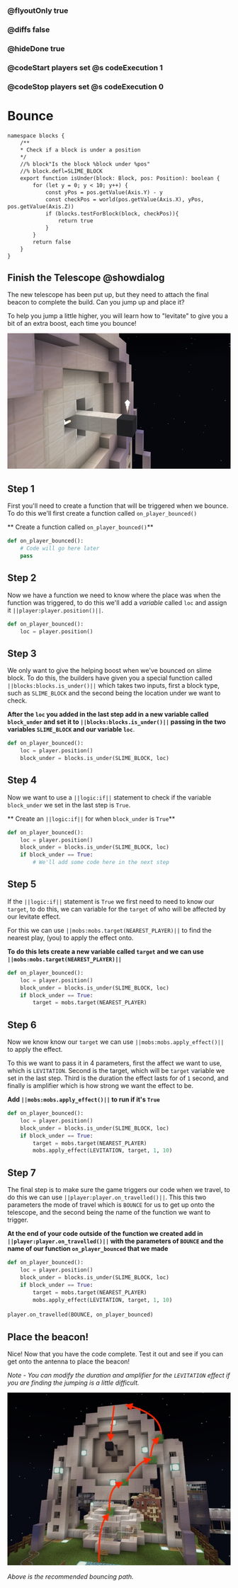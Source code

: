 ### @flyoutOnly true
### @diffs false
### @hideDone true
### @codeStart players set @s codeExecution 1
### @codeStop players set @s codeExecution 0

# Bounce

```customts
namespace blocks {
    /**
    * Check if a block is under a position
    */
    //% block"Is the block %block under %pos"
    //% block.defl=SLIME_BLOCK
    export function isUnder(block: Block, pos: Position): boolean {
        for (let y = 0; y < 10; y++) {
            const yPos = pos.getValue(Axis.Y) - y
            const checkPos = world(pos.getValue(Axis.X), yPos, pos.getValue(Axis.Z))
            if (blocks.testForBlock(block, checkPos)){
                return true
            }
        }
        return false
    }
}
```

## Finish the Telescope @showdialog

The new telescope has been put up, but they need to attach the final beacon to complete the build. Can you jump up and place it?

To help you jump a little higher, you will learn how to "levitate" to give you a bit of an extra boost, each time you bounce!

![Image of telescope build](https://raw.githubusercontent.com/CausewayDigital/Minecraft-EE-MakeCode/refs/heads/master/tutorials/python-islands/island-5/bounce/cover.jpg)

## Step 1

First you'll need to create a function that will be triggered when we bounce. To do this we'll first create a function called `on_player_bounced()`

** Create a function called `on_player_bounced()`**

```python
def on_player_bounced():
    # Code will go here later
    pass
```

## Step 2

Now we have a function we need to know where the place was when the function was triggered, to do this we'll add a *variable* called `loc` and assign it ``||player:player.position()||``.

```python
def on_player_bounced():
    loc = player.position()
```

## Step 3

We only want to give the helping boost when we've bounced on slime block. To do this, the builders have given you a special function called ``||blocks:blocks.is_under()||`` which takes two inputs, first a block type, such as `SLIME_BLOCK` and the second being the location under we want to check.

**After the `loc` you added in the last step add in a new variable called `block_under` and set it to ``||blocks:blocks.is_under()||`` passing in the two variables `SLIME_BLOCK` and our variable `loc`**.

```python
def on_player_bounced():
    loc = player.position()
    block_under = blocks.is_under(SLIME_BLOCK, loc)
```

## Step 4

Now we want to use a ``||logic:if||`` statement to check if the variable `block_under` we set in the last step is `True`.

** Create an ``||logic:if||`` for when `block_under` is `True`**

```python
def on_player_bounced():
    loc = player.position()
    block_under = blocks.is_under(SLIME_BLOCK, loc)
    if block_under == True:
        # We'll add some code here in the next step
```

## Step 5

If the ``||logic:if||`` statement is `True` we first need to need to know our `target`, to do this, we can variable for the `target` of who will be affected by our levitate effect.

For this we can use ``||mobs:mobs.target(NEAREST_PLAYER)||`` to find the nearest play, (you) to apply the effect onto.

**To do this lets create a new variable called `target` and we can use ``||mobs:mobs.target(NEAREST_PLAYER)||``**

```python
def on_player_bounced():
    loc = player.position()
    block_under = blocks.is_under(SLIME_BLOCK, loc)
    if block_under == True:
        target = mobs.target(NEAREST_PLAYER)
```

## Step 6

Now we know know our `target` we can use ``||mobs:mobs.apply_effect()||`` to apply the effect.

To this we want to pass it in 4 parameters, first the affect we want to use, which is `LEVITATION`. Second is the target, which will be `target` variable we set in the last step. Third is the duration the effect lasts for of `1` second, and finally is amplifier which is how strong we want the effect to be.

**Add ``||mobs:mobs.apply_effect()||`` to run if it's `True`**

```python
def on_player_bounced():
    loc = player.position()
    block_under = blocks.is_under(SLIME_BLOCK, loc)
    if block_under == True:
        target = mobs.target(NEAREST_PLAYER)
        mobs.apply_effect(LEVITATION, target, 1, 10)
```

## Step 7

The final step is to make sure the game triggers our code when we travel, to do this we can use ``||player:player.on_travelled()||``. This this two parameters the mode of travel which is `BOUNCE` for us to get up onto the telescope, and the second being the name of the function we want to trigger.

**At the end of your code outside of the function we created add in ``||player:player.on_travelled()||`` with the parameters of `BOUNCE` and the name of our function `on_player_bounced` that we made**

```python
def on_player_bounced():
    loc = player.position()
    block_under = blocks.is_under(SLIME_BLOCK, loc)
    if block_under == True:
        target = mobs.target(NEAREST_PLAYER)
        mobs.apply_effect(LEVITATION, target, 1, 10)

player.on_travelled(BOUNCE, on_player_bounced)
```

## Place the beacon!

Nice! Now that you have the code complete. Test it out and see if you can get onto the antenna to place the beacon!

*Note - You can modify the duration and amplifier for the `LEVITATION` effect if you are finding the jumping is a little difficult.*

![Bounce path](https://raw.githubusercontent.com/CausewayDigital/Minecraft-EE-MakeCode/refs/heads/master/tutorials/python-islands/island-5/bounce/bounce_path.jpg)

*Above is the recommended bouncing path.*